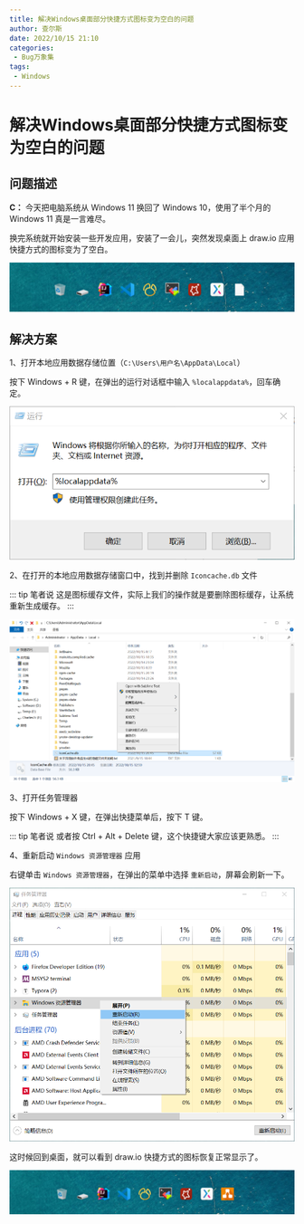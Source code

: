 ```yaml
---
title: 解决Windows桌面部分快捷方式图标变为空白的问题
author: 查尔斯
date: 2022/10/15 21:10
categories:
 - Bug万象集
tags:
 - Windows
---
```


# 解决Windows桌面部分快捷方式图标变为空白的问题

## 问题描述

**C：** 今天把电脑系统从 Windows 11 换回了 Windows 10，使用了半个月的 Windows 11 真是一言难尽。

换完系统就开始安装一些开发应用，安装了一会儿，突然发现桌面上 draw.io 应用快捷方式的图标变为了空白。

![202210152119199](../../../../../public/img/2022/10/15/202210152119199.png)

<!-- more -->

## 解决方案

1、打开本地应用数据存储位置（`C:\Users\用户名\AppData\Local`）

按下 Windows + R 键，在弹出的运行对话框中输入 `%localappdata%`，回车确定。

![202210152120752](../../../../../public/img/2022/10/15/202210152120752.png)

2、在打开的本地应用数据存储窗口中，找到并删除 `Iconcache.db` 文件

::: tip 笔者说
这是图标缓存文件，实际上我们的操作就是要删除图标缓存，让系统重新生成缓存。
:::

![202210152132275](../../../../../public/img/2022/10/15/202210152132275.png)

3、打开任务管理器

按下 Windows + X 键，在弹出快捷菜单后，按下 T 键。

::: tip 笔者说
或者按 Ctrl + Alt + Delete 键，这个快捷键大家应该更熟悉。
:::

4、重新启动 `Windows 资源管理器` 应用

右键单击 `Windows 资源管理器`，在弹出的菜单中选择 `重新启动`，屏幕会刷新一下。

![202210152132523](../../../../../public/img/2022/10/15/202210152132523.png)

这时候回到桌面，就可以看到 draw.io 快捷方式的图标恢复正常显示了。

![202210152132666](../../../../../public/img/2022/10/15/202210152132666.png)